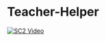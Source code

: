 # Teacher-Helper


[![SC2 Video](vid.png)](https://user-images.githubusercontent.com/75639084/127777889-13c87253-7f61-4033-86b1-ec699fd9aa73.mp4)
